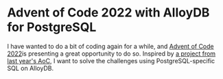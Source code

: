 # Advent of Code 2022 with AlloyDB for PostgreSQL

I have wanted to do a bit of coding again for a while, and [Advent of Code 2022](https://adventofcode.com/2022)is presenting a great opportunity to do so. Inspired by [a project from last year's AoC](https://github.com/mitchellh/advent-2021-sql), I want to solve the challenges using PostgreSQL-specific SQL on AlloyDB.

